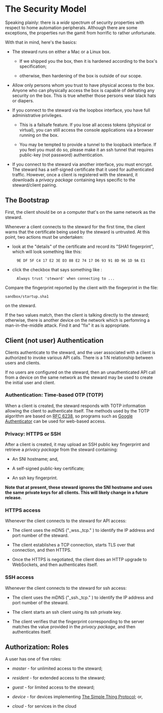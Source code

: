 # The Security Model
Speaking plainly: there is a _wide_ spectrum of security properties with respect to home automation peripherals. Although there are some exceptions, the properties run the gamit from horrific to rather unfortunate.

With that in mind, here's the basics:

* The steward runs on either a Mac or a Linux box.

    * If we shipped you the box, then it is hardened according to the box's specification;

    * otherwise, then hardening of the box is outside of our scope.

* Allow only persons whom you trust to have physical access to the box.
Anyone who can physically access the box is capable of defeating any security on the box.
This is true whether those persons wear black hats or diapers.

* If you connect to the steward via the loopbox interface, you have full administrative privileges.

    * This is a failsafe feature. If you lose all access tokens (physical or virtual), you can still access the console applications via a browser running on the box.

    * You may be tempted to provide a tunnel to the loopback interface. If you feel you must do so, please make it an ssh tunnel that requires public-key (not password) authentication.

* If you connect to the steward via another interface, you must encrypt.
The steward has a self-signed certificate that it used for authenticated traffic.
However,
once a client is registered with the steward,
it downloads a _privacy package_ containing keys specific to the steward/client pairing.

## The Bootstrap
First,
the client should be on a computer that's on the same network as the steward.

Whenever a client connects to the steward for the first time,
the client warns that the certificate being used by the steward is untrusted.
At this point, two actions must be undertaken:

* look at the "details" of the certificate and record its "SHA1 fingerprint", which will look something like this:

        9E DF 5F C4 17 E2 3E D3 88 E2 74 17 D6 93 91 8D 96 1D 9A E1

* click the checkbox that says something like :

        Always trust 'steward' when connecting to ...

Compare the fingerprint reported by the client with the fingerprint in the file:

    sandbox/startup.sha1

on the steward.

If the two values match, then the client is talking directly to the steward;
otherwise, there is another device on the network which is perfomring a man-in-the-middle attack.
Find it and "fix" it as is appropriate.


## Client (not user) Authentication
Clients authenticate to the steward,
and the user associated with a client is authorized to invoke various API calls.
There is a 1:N relationship between users and clients.

If no users are configured on the steward,
then an unauthenticated API call from a device on the same network as the steward may be used to create the initial user and
client.

### Authentication: Time-based OTP (TOTP)
When a client is created,
the steward responds with TOTP information allowing the client to authenticate itself.
The methods used by the TOTP algorithm are based on [RFC 6238](http://tools.ietf.org/html/rfc6238),
so programs such as [Google Authenticator](https://support.google.com/accounts/answer/1066447) can be used for web-based
access.

### Privacy: HTTPS or SSH
After a client is created,
it may upload an SSH public key fingerprint and retrieve a _privacy package_ from the steward containing:

* An SNI hostname; and,

* A self-signed public-key certificate;

* An ssh key fingerprint.

__Note that at present, these steward ignores the SNI hostname and uses the same private keys for all clients.
This will likely change in a future release.__

### HTTPS access
Whenever the client connects to the steward for API access:

* The client uses the mDNS ("_wss._tcp." ) to identify the IP address and port number of the steward.

* The client establishes a TCP connection,
starts TLS over that connection,
and then HTTPS.

* Once the HTTPS is negotiated, the client does an HTTP upgrade to WebSockets, and then authenticates itself.

### SSH access
Whenever the client connects to the steward for ssh access:

* The client uses the mDNS ("_ssh._tcp." )  to identify the IP address and port number of the steward.

* The client starts an ssh client using its ssh private key.

* The client verifies that the fingerprint corresponding to the server matches the value provided in the _privacy package_,
and then authenticates itself.

## Authorization: Roles
A user has one of five roles:

* _master_   - for unlimited access to the steward;

* _resident_ - for extended access to the steward;

* _guest_    - for limited access to the steward;

* _device_   - for devices implementing [The Simple Thing Protocol](Simple.md); or,

* _cloud_    - for services in the cloud
